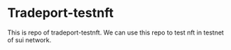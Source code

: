 # Tradeport-testnft

This is repo of tradeport-testnft. We can use this repo to test nft in testnet of sui network.
